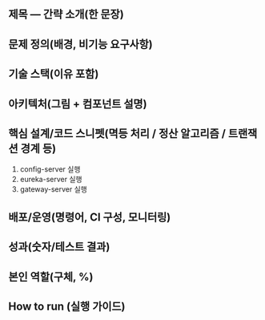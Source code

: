## 제목 — 간략 소개(한 문장)

## 문제 정의(배경, 비기능 요구사항)

## 기술 스택(이유 포함)

## 아키텍처(그림 + 컴포넌트 설명)

## 핵심 설계/코드 스니펫(멱등 처리 / 정산 알고리즘 / 트랜잭션 경계 등)

1. config-server 실행
2. eureka-server 실행
3. gateway-server 실행

## 배포/운영(명령어, CI 구성, 모니터링)

## 성과(숫자/테스트 결과)

## 본인 역할(구체, %)

## How to run (실행 가이드)